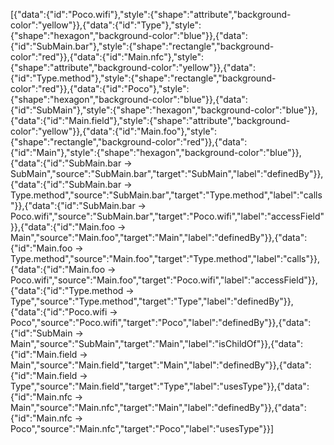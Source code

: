 [{"data":{"id":"Poco.wifi"},"style":{"shape":"attribute","background-color":"yellow"}},{"data":{"id":"Type"},"style":{"shape":"hexagon","background-color":"blue"}},{"data":{"id":"SubMain.bar"},"style":{"shape":"rectangle","background-color":"red"}},{"data":{"id":"Main.nfc"},"style":{"shape":"attribute","background-color":"yellow"}},{"data":{"id":"Type.method"},"style":{"shape":"rectangle","background-color":"red"}},{"data":{"id":"Poco"},"style":{"shape":"hexagon","background-color":"blue"}},{"data":{"id":"SubMain"},"style":{"shape":"hexagon","background-color":"blue"}},{"data":{"id":"Main.field"},"style":{"shape":"attribute","background-color":"yellow"}},{"data":{"id":"Main.foo"},"style":{"shape":"rectangle","background-color":"red"}},{"data":{"id":"Main"},"style":{"shape":"hexagon","background-color":"blue"}},{"data":{"id":"SubMain.bar -> SubMain","source":"SubMain.bar","target":"SubMain","label":"definedBy"}},{"data":{"id":"SubMain.bar -> Type.method","source":"SubMain.bar","target":"Type.method","label":"calls"}},{"data":{"id":"SubMain.bar -> Poco.wifi","source":"SubMain.bar","target":"Poco.wifi","label":"accessField"}},{"data":{"id":"Main.foo -> Main","source":"Main.foo","target":"Main","label":"definedBy"}},{"data":{"id":"Main.foo -> Type.method","source":"Main.foo","target":"Type.method","label":"calls"}},{"data":{"id":"Main.foo -> Poco.wifi","source":"Main.foo","target":"Poco.wifi","label":"accessField"}},{"data":{"id":"Type.method -> Type","source":"Type.method","target":"Type","label":"definedBy"}},{"data":{"id":"Poco.wifi -> Poco","source":"Poco.wifi","target":"Poco","label":"definedBy"}},{"data":{"id":"SubMain -> Main","source":"SubMain","target":"Main","label":"isChildOf"}},{"data":{"id":"Main.field -> Main","source":"Main.field","target":"Main","label":"definedBy"}},{"data":{"id":"Main.field -> Type","source":"Main.field","target":"Type","label":"usesType"}},{"data":{"id":"Main.nfc -> Main","source":"Main.nfc","target":"Main","label":"definedBy"}},{"data":{"id":"Main.nfc -> Poco","source":"Main.nfc","target":"Poco","label":"usesType"}}]